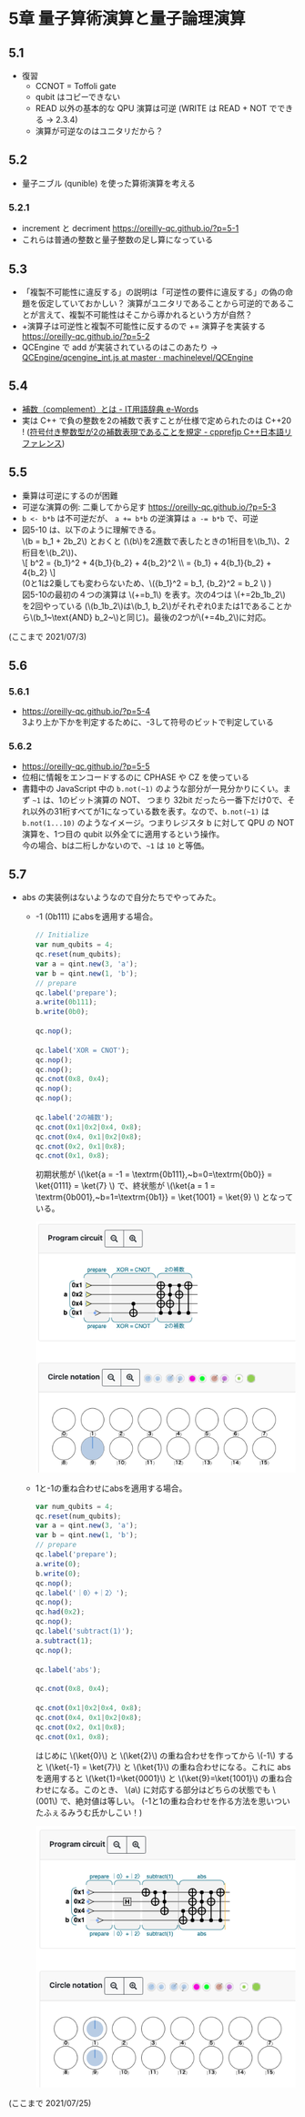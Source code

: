 # 5章 量子算術演算と量子論理演算

## 5.1

- 復習
  - CCNOT = Toffoli gate
  - qubit はコピーできない
  - READ 以外の基本的な QPU 演算は可逆 (WRITE は READ + NOT でできる -> 2.3.4)
  - 演算が可逆なのはユニタリだから？

## 5.2

- 量子ニブル (qunible) を使った算術演算を考える

### 5.2.1

- increment と decriment <https://oreilly-qc.github.io/?p=5-1>
- これらは普通の整数と量子整数の足し算になっている

## 5.3

- 「複製不可能性に違反する」の説明は「可逆性の要件に違反する」の偽の命題を仮定していておかしい？ 演算がユニタリであることから可逆的であることが言えて、複製不可能性はそこから導かれるという方が自然？
- +演算子は可逆性と複製不可能性に反するので += 演算子を実装する  
  <https://oreilly-qc.github.io/?p=5-2>
- QCEngine で add が実装されているのはこのあたり -> [QCEngine/qcengine_int.js at master · machinelevel/QCEngine](https://github.com/machinelevel/QCEngine/blob/master/src/qcengine_int.js#L1162)

## 5.4

- [補数（complement）とは - IT用語辞典 e-Words](https://e-words.jp/w/%E8%A3%9C%E6%95%B0.html)
- 実は C++ で負の整数を2の補数で表すことが仕様で定められたのは C++20 ! ([符号付き整数型が2の補数表現であることを規定 - cpprefjp C++日本語リファレンス](https://cpprefjp.github.io/lang/cpp20/signed_integers_are_twos_complement.html))

## 5.5

- 乗算は可逆にするのが困難
- 可逆な演算の例: 二乗してから足す <https://oreilly-qc.github.io/?p=5-3>
- `b <- b*b` は不可逆だが、 `a += b*b` の逆演算は `a -= b*b` で、可逆
- 図5-10 は、以下のように理解できる。  
  \\(b = b_1 + 2b_2\\) とおくと (\\(b\\)を2進数で表したときの1桁目を\\(b_1\\)、2桁目を\\(b_2\\))、  
  \\[
      b^2 = {b_1}^2 + 4{b_1}{b_2} + 4{b_2}^2 \\\\
          = {b_1} + 4{b_1}{b_2} + 4{b_2}
  \\]  
  (0と1は2乗しても変わらないため、\\({b_1}^2 = b_1, {b_2}^2 = b_2 \\) )  
  図5-10の最初の４つの演算は \\(+=b_1\\) を表す。次の4つは \\(+=2b_1b_2\\) を2回やっている (\\(b_1b_2\\)は\\(b_1, b_2\\)がそれぞれ0または1であることから\\(b_1~\text{AND} b_2~\\)と同じ)。最後の2つが\\(+=4b_2\\)に対応。

(ここまで 2021/07/3)

## 5.6

### 5.6.1

- <https://oreilly-qc.github.io/?p=5-4>  
  3より上か下かを判定するために、-3して符号のビットで判定している

### 5.6.2

- <https://oreilly-qc.github.io/?p=5-5>
- 位相に情報をエンコードするのに CPHASE や CZ を使っている
- 書籍中の JavaScript 中の `b.not(~1)` のような部分が一見分かりにくい。まず `~1` は、1のビット演算の NOT、 つまり 32bit だったら一番下だけ0で、それ以外の31桁すべてが1になっている数を表す。なので、`b.not(~1)` は `b.not(1...10)` のようなイメージ。つまりレジスタ b に対して QPU の NOT 演算を、1つ目の qubit 以外全てに適用するという操作。  
  今の場合、bは二桁しかないので、`~1` は `10` と等価。

## 5.7

- abs の実装例はないようなので自分たちでやってみた。
  - -1 (0b111) にabsを適用する場合。

    ```javascript
    // Initialize
    var num_qubits = 4;
    qc.reset(num_qubits);
    var a = qint.new(3, 'a');
    var b = qint.new(1, 'b');
    // prepare
    qc.label('prepare');
    a.write(0b111);
    b.write(0b0);
    
    qc.nop();
    
    qc.label('XOR = CNOT');
    qc.nop();
    qc.nop();
    qc.cnot(0x8, 0x4);
    qc.nop();
    qc.nop();
    
    qc.label('2の補数');
    qc.cnot(0x1|0x2|0x4, 0x8);
    qc.cnot(0x4, 0x1|0x2|0x8);
    qc.cnot(0x2, 0x1|0x8);
    qc.cnot(0x1, 0x8);
    ```

    初期状態が \\(\ket{a =  -1 = \textrm{0b111},~b=0=\textrm{0b0}} = \ket{0111} = \ket{7} \\) で、終状態が \\(\ket{a = 1 = \textrm{0b001},~b=1=\textrm{0b1}} = \ket{1001} = \ket{9} \\) となっている。

    ![abs(-1)](image/5-7-1.png)

  - 1と-1の重ね合わせにabsを適用する場合。  

    ```javascript
    var num_qubits = 4;
    qc.reset(num_qubits);
    var a = qint.new(3, 'a');
    var b = qint.new(1, 'b');
    // prepare
    qc.label('prepare');
    a.write(0);
    b.write(0);
    qc.nop();
    qc.label('｜0〉+｜2〉');
    qc.nop();
    qc.had(0x2);
    qc.nop();
    qc.label('subtract(1)');
    a.subtract(1);
    qc.nop();
    
    qc.label('abs');
    
    qc.cnot(0x8, 0x4);
    
    qc.cnot(0x1|0x2|0x4, 0x8);
    qc.cnot(0x4, 0x1|0x2|0x8);
    qc.cnot(0x2, 0x1|0x8);
    qc.cnot(0x1, 0x8);
    ```

    はじめに \\(\ket{0}\\) と \\(\ket{2}\\) の重ね合わせを作ってから \\(-1\\) すると \\(\ket{-1} = \ket{7}\\) と \\(\ket{1}\\) の重ね合わせになる。これに abs を適用すると \\(\ket{1}=\ket{0001}\\) と \\(\ket{9}=\ket{1001}\\) の重ね合わせになる。このとき、 \\(a\\) に対応する部分はどちらの状態でも \\(001\\) で、絶対値は等しい。 (-1と1の重ね合わせを作る方法を思いついたふぇるみうむ氏かしこい！)

    ![abs(-1, 1)](image/5-7-2.png)

(ここまで 2021/07/25)
